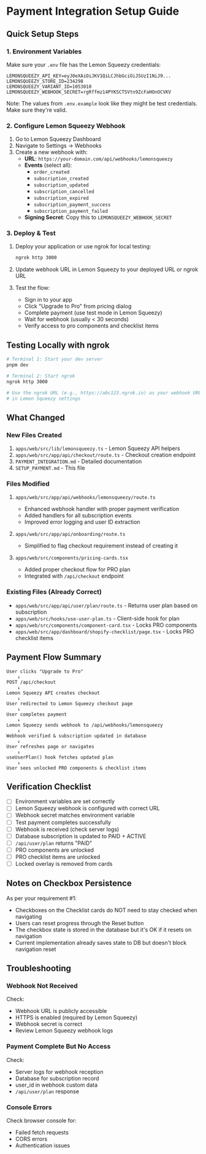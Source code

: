 # Payment Integration Setup Guide

## Quick Setup Steps

### 1. Environment Variables
Make sure your `.env` file has the Lemon Squeezy credentials:

```env
LEMONSQUEEZY_API_KEY=eyJ0eXAiOiJKV1QiLCJhbGciOiJSUzI1NiJ9...
LEMONSQUEEZY_STORE_ID=234298
LEMONSQUEEZY_VARIANT_ID=1053010
LEMONSQUEEZY_WEBHOOK_SECRET=rgRffmz14PYKSCTSVtn9ZcFaHOnOCVKV
```

Note: The values from `.env.example` look like they might be test credentials. Make sure they're valid.

### 2. Configure Lemon Squeezy Webhook

1. Go to Lemon Squeezy Dashboard
2. Navigate to Settings → Webhooks
3. Create a new webhook with:
   - **URL**: `https://your-domain.com/api/webhooks/lemonsqueezy`
   - **Events** (select all):
     - `order_created`
     - `subscription_created`
     - `subscription_updated`
     - `subscription_cancelled`
     - `subscription_expired`
     - `subscription_payment_success`
     - `subscription_payment_failed`
   - **Signing Secret**: Copy this to `LEMONSQUEEZY_WEBHOOK_SECRET`

### 3. Deploy & Test

1. Deploy your application or use ngrok for local testing:
   ```bash
   ngrok http 3000
   ```

2. Update webhook URL in Lemon Squeezy to your deployed URL or ngrok URL

3. Test the flow:
   - Sign in to your app
   - Click "Upgrade to Pro" from pricing dialog
   - Complete payment (use test mode in Lemon Squeezy)
   - Wait for webhook (usually < 30 seconds)
   - Verify access to pro components and checklist items

## Testing Locally with ngrok

```bash
# Terminal 1: Start your dev server
pnpm dev

# Terminal 2: Start ngrok
ngrok http 3000

# Use the ngrok URL (e.g., https://abc123.ngrok.io) as your webhook URL
# in Lemon Squeezy settings
```

## What Changed

### New Files Created
1. `apps/web/src/lib/lemonsqueezy.ts` - Lemon Squeezy API helpers
2. `apps/web/src/app/api/checkout/route.ts` - Checkout creation endpoint
3. `PAYMENT_INTEGRATION.md` - Detailed documentation
4. `SETUP_PAYMENT.md` - This file

### Files Modified
1. `apps/web/src/app/api/webhooks/lemonsqueezy/route.ts`
   - Enhanced webhook handler with proper payment verification
   - Added handlers for all subscription events
   - Improved error logging and user ID extraction

2. `apps/web/src/app/api/onboarding/route.ts`
   - Simplified to flag checkout requirement instead of creating it

3. `apps/web/src/components/pricing-cards.tsx`
   - Added proper checkout flow for PRO plan
   - Integrated with `/api/checkout` endpoint

### Existing Files (Already Correct)
- `apps/web/src/app/api/user/plan/route.ts` - Returns user plan based on subscription
- `apps/web/src/hooks/use-user-plan.ts` - Client-side hook for plan
- `apps/web/src/components/component-card.tsx` - Locks PRO components
- `apps/web/src/app/dashboard/shopify-checklist/page.tsx` - Locks PRO checklist items

## Payment Flow Summary

```
User clicks "Upgrade to Pro"
    ↓
POST /api/checkout
    ↓
Lemon Squeezy API creates checkout
    ↓
User redirected to Lemon Squeezy checkout page
    ↓
User completes payment
    ↓
Lemon Squeezy sends webhook to /api/webhooks/lemonsqueezy
    ↓
Webhook verified & subscription updated in database
    ↓
User refreshes page or navigates
    ↓
useUserPlan() hook fetches updated plan
    ↓
User sees unlocked PRO components & checklist items
```

## Verification Checklist

- [ ] Environment variables are set correctly
- [ ] Lemon Squeezy webhook is configured with correct URL
- [ ] Webhook secret matches environment variable
- [ ] Test payment completes successfully
- [ ] Webhook is received (check server logs)
- [ ] Database subscription is updated to PAID + ACTIVE
- [ ] `/api/user/plan` returns "PAID"
- [ ] PRO components are unlocked
- [ ] PRO checklist items are unlocked
- [ ] Locked overlay is removed from cards

## Notes on Checkbox Persistence

As per your requirement #1:
- Checkboxes on the Checklist cards do NOT need to stay checked when navigating
- Users can reset progress through the Reset button
- The checkbox state is stored in the database but it's OK if it resets on navigation
- Current implementation already saves state to DB but doesn't block navigation reset

## Troubleshooting

### Webhook Not Received
Check:
- Webhook URL is publicly accessible
- HTTPS is enabled (required by Lemon Squeezy)
- Webhook secret is correct
- Review Lemon Squeezy webhook logs

### Payment Complete But No Access
Check:
- Server logs for webhook reception
- Database for subscription record
- user_id in webhook custom data
- `/api/user/plan` response

### Console Errors
Check browser console for:
- Failed fetch requests
- CORS errors
- Authentication issues
